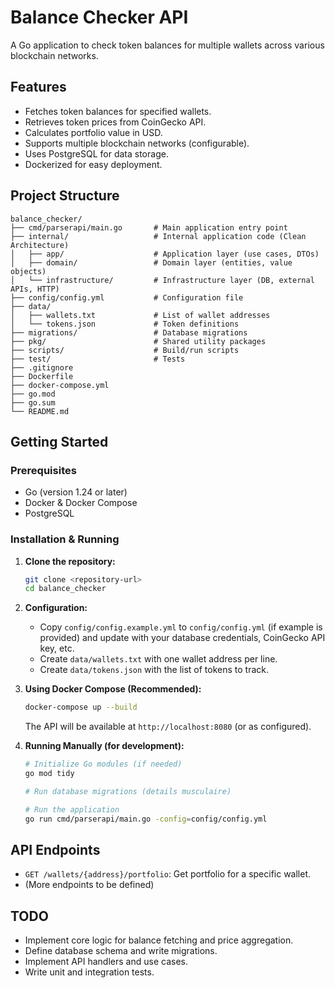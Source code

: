# Balance Checker API

A Go application to check token balances for multiple wallets across various blockchain networks.

## Features

- Fetches token balances for specified wallets.
- Retrieves token prices from CoinGecko API.
- Calculates portfolio value in USD.
- Supports multiple blockchain networks (configurable).
- Uses PostgreSQL for data storage.
- Dockerized for easy deployment.

## Project Structure

```
balance_checker/
├── cmd/parserapi/main.go       # Main application entry point
├── internal/                   # Internal application code (Clean Architecture)
│   ├── app/                    # Application layer (use cases, DTOs)
│   ├── domain/                 # Domain layer (entities, value objects)
│   └── infrastructure/         # Infrastructure layer (DB, external APIs, HTTP)
├── config/config.yml           # Configuration file
├── data/
│   ├── wallets.txt             # List of wallet addresses
│   └── tokens.json             # Token definitions
├── migrations/                 # Database migrations
├── pkg/                        # Shared utility packages
├── scripts/                    # Build/run scripts
├── test/                       # Tests
├── .gitignore
├── Dockerfile
├── docker-compose.yml
├── go.mod
├── go.sum
└── README.md
```

## Getting Started

### Prerequisites

- Go (version 1.24 or later)
- Docker & Docker Compose
- PostgreSQL

### Installation & Running

1.  **Clone the repository:**
    ```bash
    git clone <repository-url>
    cd balance_checker
    ```

2.  **Configuration:**
    *   Copy `config/config.example.yml` to `config/config.yml` (if example is provided) and update with your database credentials, CoinGecko API key, etc.
    *   Create `data/wallets.txt` with one wallet address per line.
    *   Create `data/tokens.json` with the list of tokens to track.

3.  **Using Docker Compose (Recommended):**
    ```bash
    docker-compose up --build
    ```
    The API will be available at `http://localhost:8080` (or as configured).

4.  **Running Manually (for development):**
    ```bash
    # Initialize Go modules (if needed)
    go mod tidy

    # Run database migrations (details musculaire)

    # Run the application
    go run cmd/parserapi/main.go -config=config/config.yml
    ```

## API Endpoints

- `GET /wallets/{address}/portfolio`: Get portfolio for a specific wallet.
- (More endpoints to be defined)

## TODO

- Implement core logic for balance fetching and price aggregation.
- Define database schema and write migrations.
- Implement API handlers and use cases.
- Write unit and integration tests. 